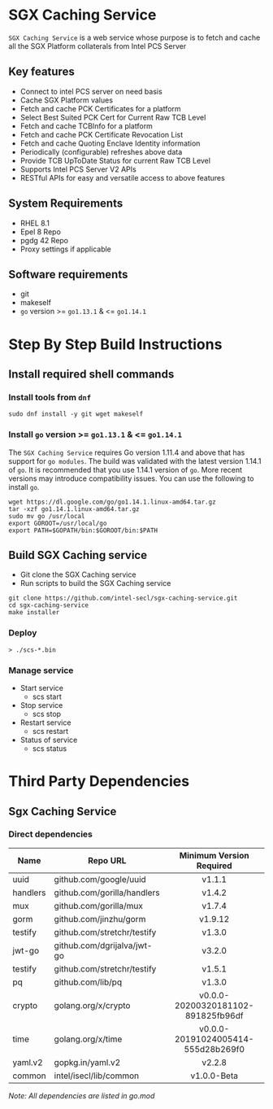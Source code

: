 # SGX Caching Service

`SGX Caching Service` is a web service whose purpose is to fetch and cache all the SGX Platform collaterals from Intel PCS Server

## Key features
- Connect to intel PCS server on need basis
- Cache SGX Platform values 
- Fetch and cache PCK Certificates for a platform
- Select Best Suited PCK Cert for Current Raw TCB Level
- Fetch and cache TCBInfo for a platform
- Fetch and cache PCK Certificate Revocation List
- Fetch and cache Quoting Enclave Identity information
- Periodically (configurable) refreshes above data
- Provide TCB UpToDate Status for current Raw TCB Level
- Supports Intel PCS Server V2 APIs
- RESTful APIs for easy and versatile access to above features

## System Requirements
- RHEL 8.1
- Epel 8 Repo
- pgdg 42 Repo
- Proxy settings if applicable

## Software requirements
- git
- makeself
- `go` version >= `go1.13.1` & <= `go1.14.1`

# Step By Step Build Instructions

## Install required shell commands

### Install tools from `dnf`
```shell
sudo dnf install -y git wget makeself
```

### Install `go` version >= `go1.13.1` & <= `go1.14.1`
The `SGX Caching Service` requires Go version 1.11.4 and above that has support for `go modules`. The build was validated with the latest version 1.14.1 of `go`. It is recommended that you use 1.14.1 version of `go`. More recent versions may introduce compatibility issues. You can use the following to install `go`.
```shell
wget https://dl.google.com/go/go1.14.1.linux-amd64.tar.gz
tar -xzf go1.14.1.linux-amd64.tar.gz
sudo mv go /usr/local
export GOROOT=/usr/local/go
export PATH=$GOPATH/bin:$GOROOT/bin:$PATH
```

## Build SGX Caching service

- Git clone the SGX Caching service
- Run scripts to build the SGX Caching service

```shell
git clone https://github.com/intel-secl/sgx-caching-service.git
cd sgx-caching-service
make installer
```

### Deploy
```console
> ./scs-*.bin
```

### Manage service
* Start service
    * scs start
* Stop service
    * scs stop
* Restart service
    * scs restart
* Status of service
    * scs status

# Third Party Dependencies

## Sgx Caching Service

### Direct dependencies

| Name        | Repo URL                    | Minimum Version Required           |
| ----------- | --------------------------- | :--------------------------------: |
| uuid        | github.com/google/uuid      | v1.1.1                             |
| handlers    | github.com/gorilla/handlers | v1.4.2                             |
| mux         | github.com/gorilla/mux      | v1.7.4                             |
| gorm        | github.com/jinzhu/gorm      | v1.9.12                            |
| testify     | github.com/stretchr/testify | v1.3.0                             |
| jwt-go      | github.com/dgrijalva/jwt-go | v3.2.0                             |
| testify     | github.com/stretchr/testify | v1.5.1                             |
| pq          | github.com/lib/pq           | v1.3.0                             |
| crypto      | golang.org/x/crypto         | v0.0.0-20200320181102-891825fb96df |
| time        | golang.org/x/time           | v0.0.0-20191024005414-555d28b269f0 |
| yaml.v2     | gopkg.in/yaml.v2            | v2.2.8                             |
| common      | intel/isecl/lib/common      | v1.0.0-Beta                        |

*Note: All dependencies are listed in go.mod*
